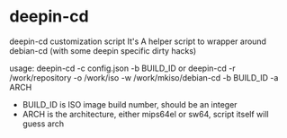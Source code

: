 # deepin-cd

deepin-cd customization script
It's A helper script to wrapper around debian-cd (with some deepin specific dirty hacks)

usage:
    deepin-cd -c config.json -b BUILD_ID
  or
    deepin-cd -r /work/repository -o /work/iso -w /work/mkiso/debian-cd -b BUILD_ID -a ARCH

- BUILD_ID is ISO image build number, should be an integer
- ARCH is the architecture, either mips64el or sw64, script itself will guess arch